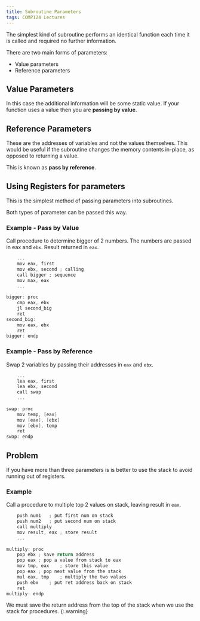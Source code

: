 ```yaml
---
title: Subroutine Parameters 
tags: COMP124 Lectures
---
```

The simplest kind of subroutine performs an identical function each time it is called and required no further information.

There are two main forms of parameters:

* Value parameters
* Reference parameters

## Value Parameters
In this case the additional information will be some static value. If your function uses a value then you are **passing by value**.

## Reference Parameters
These are the addresses of variables and not the values themselves. This would be useful if the subroutine changes the memory contents in-place, as opposed to returning a value. 

This is known as **pass by reference**.

## Using Registers for parameters
This is the simplest method of passing parameters into subroutines.

Both types of parameter can be passed this way.

### Example - Pass by Value
Call procedure to determine bigger of 2 numbers. The numbers are  passed in eax and `ebx`. Result returned in `eax`.

```c
	...
	mov eax, first
	mov ebx, second	; calling
	call bigger	; sequence
	mov max, eax
	...
	
bigger: proc
	cmp eax, ebx
	jl second_big
	ret
second_big:
	mov eax, ebx
	ret
bigger: endp
```

### Example - Pass by Reference

Swap 2 variables by passing their addresses in `eax` and `ebx`.

```c
	...
	lea eax, first
	lea ebx, second
	call swap
	...
	
swap: proc
	mov temp, [eax]
	mov [eax], [ebx]
	mov [ebx], temp
	ret
swap: endp
```

## Problem
If you have more than three parameters is is better to use the stack to avoid running out of registers.

### Example
Call a procedure to multiple top 2 values on stack, leaving result in `eax`.

```c
	push num1	; put first num on stack
	push num2	; put second num on stack
	call multiply
	mov result, eax	; store result
	...
	
multiply: proc
	pop ebx	; save return address
	pop eax	; pop a value from stack to eax
	mov tmp, eax	; store this value
	pop eax	; pop next value from the stack
	mul eax, tmp	; multiply the two values
	push ebx	; put ret address back on stack
	ret
multiply: endp
```

We must save the return address from the top of the stack when we use the stack for procedures.
{:.warning}